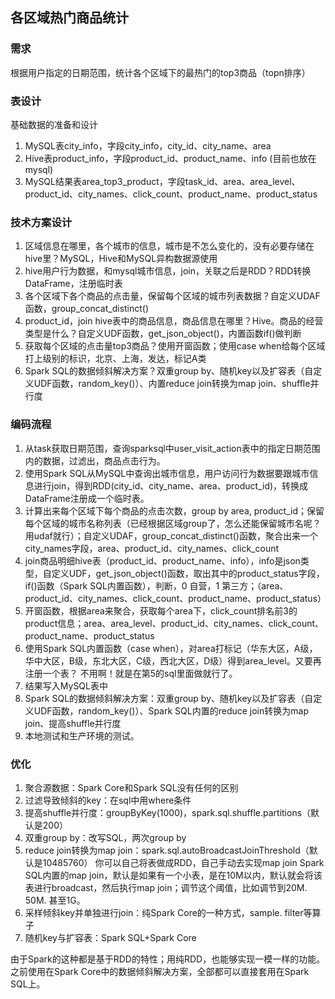 ## 各区域热门商品统计

### 需求
根据用户指定的日期范围，统计各个区域下的最热门的top3商品（topn排序）

### 表设计
基础数据的准备和设计
1. MySQL表city_info，字段city_info，city_id、city_name、area
2. Hive表product_info，字段product_id、product_name、info (目前也放在mysql)
3. MySQL结果表area_top3_product，字段task_id、area、area_level、product_id、city_names、click_count、product_name、product_status

### 技术方案设计
1. 区域信息在哪里，各个城市的信息，城市是不怎么变化的，没有必要存储在hive里？MySQL，Hive和MySQL异构数据源使用
2. hive用户行为数据，和mysql城市信息，join，关联之后是RDD？RDD转换DataFrame，注册临时表
3. 各个区域下各个商品的点击量，保留每个区域的城市列表数据？自定义UDAF函数，group_concat_distinct()
4. product_id，join hive表中的商品信息，商品信息在哪里？Hive。商品的经营类型是什么？自定义UDF函数，get_json_object()，内置函数if()做判断
5. 获取每个区域的点击量top3商品？使用开窗函数；使用case when给每个区域打上级别的标识，北京、上海，发达，标记A类
6. Spark SQL的数据倾斜解决方案？双重group by、随机key以及扩容表（自定义UDF函数，random_key()）、内置reduce join转换为map join、shuffle并行度

### 编码流程
1. 从task获取日期范围，查询sparksql中user_visit_action表中的指定日期范围内的数据，过滤出，商品点击行为。
2. 使用Spark SQL从MySQL中查询出城市信息，用户访问行为数据要跟城市信息进行join，得到RDD(city_id、city_name、area、product_id)，转换成DataFrame注册成一个临时表。
3. 计算出来每个区域下每个商品的点击次数，group by area, product_id；保留每个区域的城市名称列表（已经根据区域group了，怎么还能保留城市名呢？用udaf就行）；自定义UDAF，group_concat_distinct()函数，聚合出来一个city_names字段，area、product_id、city_names、click_count
4. join商品明细hive表（product_id、product_name、info），info是json类型，自定义UDF，get_json_object()函数，取出其中的product_status字段，if()函数（Spark SQL内置函数），判断，0 自营，1 第三方；（area、product_id、city_names、click_count、product_name、product_status）
5. 开窗函数，根据area来聚合，获取每个area下，click_count排名前3的product信息；area、area_level、product_id、city_names、click_count、product_name、product_status
6. 使用Spark SQL内置函数（case when），对area打标记（华东大区，A级，华中大区，B级，东北大区，C级，西北大区，D级）得到area_level。又要再注册一个表？ 不用啊！就是在第5的sql里面做就行了。
7. 结果写入MySQL表中
8. Spark SQL的数据倾斜解决方案：双重group by、随机key以及扩容表（自定义UDF函数，random_key()）、Spark SQL内置的reduce join转换为map join、提高shuffle并行度
9. 本地测试和生产环境的测试。

### 优化
1. 聚合源数据：Spark Core和Spark SQL没有任何的区别
2. 过滤导致倾斜的key：在sql中用where条件
3. 提高shuffle并行度：groupByKey(1000)，spark.sql.shuffle.partitions（默认是200）
4. 双重group by：改写SQL，两次group by
5. reduce join转换为map join：spark.sql.autoBroadcastJoinThreshold（默认是10485760）
  你可以自己将表做成RDD，自己手动去实现map join
  Spark SQL内置的map join，默认是如果有一个小表，是在10M以内，默认就会将该表进行broadcast，然后执行map join；调节这个阈值，比如调节到20M. 50M. 甚至1G。
6. 采样倾斜key并单独进行join：纯Spark Core的一种方式，sample. filter等算子
7. 随机key与扩容表：Spark SQL+Spark Core

由于Spark的这种都是基于RDD的特性；用纯RDD，也能够实现一模一样的功能。
之前使用在Spark Core中的数据倾斜解决方案，全部都可以直接套用在Spark SQL上。




